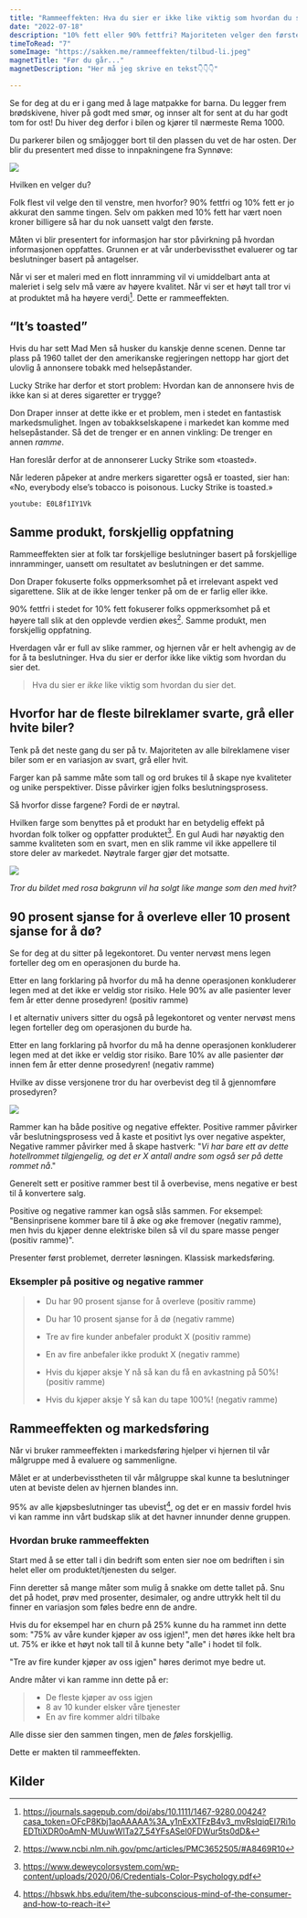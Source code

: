 ```yaml
---
title: "Rammeeffekten: Hva du sier er ikke like viktig som hvordan du sier det"
date: "2022-07-18"
description: "10% fett eller 90% fettfri? Majoriteten velger den første, men hvorfor?"
timeToRead: "7"
someImage: "https://sakken.me/rammeeffekten/tilbud-li.jpeg"
magnetTitle: "Før du går..."
magnetDescription: "Her må jeg skrive en tekst👇👇👇"

---
```


Se for deg at du er i gang med å lage matpakke for barna. Du legger frem brødskivene, hiver på godt med smør, og innser alt for sent at du har godt tom for ost! Du hiver deg derfor i bilen og kjører til nærmeste Rema 1000. 

Du parkerer bilen og småjogger bort til den plassen du vet de har osten. Der blir du presentert med disse to innpakningene fra Synnøve: 

![](../rammeeffekten/ost.jpeg)

Hvilken en velger du? 

Folk flest vil velge den til venstre, men hvorfor? 90% fettfri og 10% fett er jo akkurat den samme tingen. Selv om pakken med 10% fett har vært noen kroner billigere så har du nok uansett valgt den første.

Måten vi blir presentert for informasjon har stor påvirkning på hvordan informasjonen oppfattes. Grunnen er at vår underbevissthet evaluerer og tar beslutninger basert på antagelser. 

Når vi ser et maleri med en flott innramming vil vi umiddelbart anta at maleriet i selg selv må være av høyere kvalitet. Når vi ser et høyt tall tror vi at produktet må ha høyere verdi[^1]. Dette er rammeeffekten.

## “It’s toasted”

Hvis du har sett Mad Men så husker du kanskje denne scenen. Denne tar plass på 1960 tallet der den amerikanske regjeringen nettopp har gjort det ulovlig å annonsere tobakk med helsepåstander. 

Lucky Strike har derfor et stort problem: Hvordan kan de annonsere hvis de ikke kan si at deres sigaretter er trygge?

Don Draper innser at dette ikke er et problem, men i stedet en fantastisk markedsmulighet. Ingen av tobakkselskapene i markedet kan komme med helsepåstander. Så det de trenger er en annen vinkling: De trenger en annen *ramme*.

Han foreslår derfor at de annonserer Lucky Strike som «toasted».

Når lederen påpeker at andre merkers sigaretter også er toasted, sier han: «No, everybody else’s tobacco is poisonous. Lucky Strike is toasted.»

`youtube: E0L8f1IY1Vk`

## Samme produkt, forskjellig oppfatning

Rammeeffekten sier at folk tar forskjellige beslutninger basert på forskjellige innramminger, uansett om resultatet av beslutningen er det samme.

Don Draper fokuserte folks oppmerksomhet på et irrelevant aspekt ved sigarettene. Slik at de ikke lenger tenker på om de er farlig eller ikke. 

90% fettfri i stedet for 10% fett fokuserer folks oppmerksomhet på et høyere tall slik at den opplevde verdien økes[^2]. Samme produkt, men forskjellig oppfatning. 

Hverdagen vår er full av slike rammer, og hjernen vår er helt avhengig av de for å ta beslutninger. Hva du sier er derfor ikke like viktig som hvordan du sier det.

> Hva du sier er *ikke* like viktig som hvordan du sier det.

## Hvorfor har de fleste bilreklamer svarte, grå eller hvite biler?

Tenk på det neste gang du ser på tv. Majoriteten av alle bilreklamene viser biler som er en variasjon av svart, grå eller hvit. 

Farger kan på samme måte som tall og ord brukes til å skape nye kvaliteter og unike perspektiver. Disse påvirker igjen folks beslutningsprosess. 

Så hvorfor disse fargene? Fordi de er nøytral. 

Hvilken farge som benyttes på et produkt har en betydelig effekt på hvordan folk tolker og oppfatter produktet[^3]. En gul Audi har nøyaktig den samme kvaliteten som en svart, men en slik ramme vil ikke appellere til store deler av markedet. Nøytrale farger gjør det motsatte. 

![](../rammeeffekten/dove.jpeg)

*Tror du bildet med rosa bakgrunn vil ha solgt like mange som den med hvit?* 

## 90 prosent sjanse for å overleve eller 10 prosent sjanse for å dø?

Se for deg at du sitter på legekontoret. Du venter nervøst mens legen forteller deg om en operasjonen du burde ha. 

Etter en lang forklaring på hvorfor du må ha denne operasjonen konkluderer legen med at det ikke er veldig stor risiko. Hele 90% av alle pasienter lever fem år etter denne prosedyren! (positiv ramme)

I et alternativ univers sitter du også på legekontoret og venter nervøst mens legen forteller deg om operasjonen du burde ha. 

Etter en lang forklaring på hvorfor du må ha denne operasjonen konkluderer legen med at det ikke er veldig stor risiko. Bare 10% av alle pasienter dør innen fem år etter denne prosedyren! (negativ ramme)

Hvilke av disse versjonene tror du har overbevist deg til å gjennomføre prosedyren? 

![](../rammeeffekten/doctor.jpeg)

Rammer kan ha både positive og negative effekter. Positive rammer påvirker vår beslutningsprosess ved å kaste et positivt lys over negative aspekter, Negative rammer påvirker med å skape hastverk: "*Vi har bare ett av dette hotellrommet tilgjengelig, og det er X antall andre som også ser på dette rommet nå*."

Generelt sett er positive rammer best til å overbevise, mens negative er best til å konvertere salg. 

Positive og negative rammer kan også slås sammen. For eksempel: "Bensinprisene kommer bare til å øke og øke fremover (negativ ramme), men hvis du kjøper denne elektriske bilen så vil du spare masse penger (positiv ramme)".

Presenter først problemet, derreter løsningen. Klassisk markedsføring.

### Eksempler på positive og negative rammer

> * Du har 90 prosent sjanse for å overleve (positiv ramme)
> * Du har 10 prosent sjanse for å dø (negativ ramme)
>
> 
>
> * Tre av fire kunder anbefaler produkt X (positiv ramme)
> * En av fire anbefaler ikke produkt X (negativ ramme)
>
> 
>
> * Hvis du kjøper aksje Y nå så kan du få en avkastning på 50%! (positiv ramme)
> * Hvis du kjøper aksje Y så kan du tape 100%! (negativ ramme)

## Rammeeffekten og markedsføring

Når vi bruker rammeeffekten i markedsføring hjelper vi hjernen til vår målgruppe med å evaluere og sammenligne. 

Målet er at underbevisstheten til vår målgruppe skal kunne ta beslutninger uten at beviste delen av hjernen blandes inn. 

95% av alle kjøpsbeslutninger tas ubevist[^4], og det er en massiv fordel hvis vi kan ramme inn vårt budskap slik at det havner innunder denne gruppen. 

### Hvordan bruke rammeeffekten

Start med å se etter tall i din bedrift som enten sier noe om bedriften i sin helet eller om produktet/tjenesten du selger. 

Finn deretter så mange måter som mulig å snakke om dette tallet på. Snu det på hodet, prøv med prosenter, desimaler, og andre uttrykk helt til du finner en variasjon som føles bedre enn de andre. 

Hvis du for eksempel har en churn på 25% kunne du ha rammet inn dette som: "75% av våre kunder kjøper av oss igjen!", men det høres ikke helt bra ut. 75% er ikke et høyt nok tall til å kunne bety "alle" i hodet til folk. 

"Tre av fire kunder kjøper av oss igjen" høres derimot mye bedre ut. 

Andre måter vi kan ramme inn dette på er:

> * De fleste kjøper av oss igjen
> * 8 av 10 kunder elsker våre tjenester
> * En av fire kommer aldri tilbake

Alle disse sier den sammen tingen, men de *føles* forskjellig. 

Dette er makten til rammeeffekten.

## Kilder

[^1]: https://journals.sagepub.com/doi/abs/10.1111/1467-9280.00424?casa_token=OFcP8Kbj1aoAAAAA%3A_y1nExXTFzB4v3_mvRsIqiqEI7Ri1oEDTtiXDR0oAmN-MUuwWlTa27_54YFsASeI0FDWur5ts0dD&
[^2]:https://www.ncbi.nlm.nih.gov/pmc/articles/PMC3652505/#A8469R10
[^3]: https://www.deweycolorsystem.com/wp-content/uploads/2020/06/Credentials-Color-Psychology.pdf 
[^4]: https://hbswk.hbs.edu/item/the-subconscious-mind-of-the-consumer-and-how-to-reach-it
